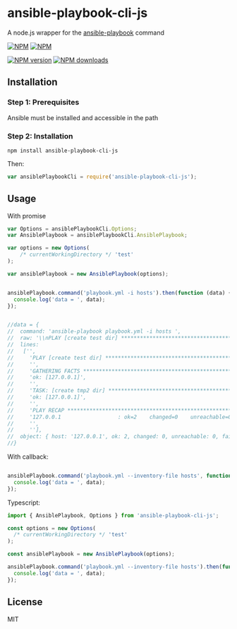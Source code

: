 # ansible-playbook-cli-js
A node.js wrapper for the [ansible-playbook](http://linux.die.net/man/1/ansible-playbook) command

[![NPM](https://nodei.co/npm/ansible-playbook-cli-js.png?downloads=true&downloadRank=true)](https://nodei.co/npm/ansible-playbook-cli-js/)
[![NPM](https://nodei.co/npm-dl/ansible-playbook-cli-js.png?months=6&height=3)](https://nodei.co/npm/ansible-playbook-cli-js/)

[![NPM version][npm-image]][npm-url]
[![NPM downloads][downloads-image]][downloads-url]

## Installation

### Step 1: Prerequisites

Ansible must be installed and accessible in the path

### Step 2: Installation
    
    npm install ansible-playbook-cli-js
    
Then:

```js
var ansiblePlaybookCli = require('ansible-playbook-cli-js');
```

## Usage

With promise

```js
var Options = ansiblePlaybookCli.Options;
var AnsiblePlaybook = ansiblePlaybookCli.AnsiblePlaybook;

var options = new Options(
    /* currentWorkingDirectory */ 'test'
);

var ansiblePlaybook = new AnsiblePlaybook(options);


ansiblePlaybook.command('playbook.yml -i hosts').then(function (data) {
  console.log('data = ', data); 
});


//data = {
//  command: 'ansible-playbook playbook.yml -i hosts ',
//  raw: '\\nPLAY [create test dir] ******************************************************** \\n\\nGATHERING FACTS *************************************************************** \\nok: [127.0.0.1]\\n\\nTASK: [create tmp2 dir] ******************************************************* \\nok: [127.0.0.1]\\n\\nPLAY RECAP ******************************************************************** \\n127.0.0.1                  : ok=2    changed=0    unreachable=0    failed=0   \\n\\n',
//  lines:
//   ['',
//     'PLAY [create test dir] ******************************************************** ',
//     '',
//     'GATHERING FACTS *************************************************************** ',
//     'ok: [127.0.0.1]',
//     '',
//     'TASK: [create tmp2 dir] ******************************************************* ',
//     'ok: [127.0.0.1]',
//     '',
//     'PLAY RECAP ******************************************************************** ',
//     '127.0.0.1                  : ok=2    changed=0    unreachable=0    failed=0   ',
//     '',
//     ''],
//  object: { host: '127.0.0.1', ok: 2, changed: 0, unreachable: 0, failed: 0 }
//}

```

With callback:

```js

ansiblePlaybook.command('playbook.yml --inventory-file hosts', function (err, data) {
  console.log('data = ', data);
});


```


Typescript:

```js
import { AnsiblePlaybook, Options } from 'ansible-playbook-cli-js';

const options = new Options(
  /* currentWorkingDirectory */ 'test'
);

const ansiblePlaybook = new AnsiblePlaybook(options);

ansiblePlaybook.command('playbook.yml --inventory-file hosts').then(function (data) {
  console.log('data = ', data);
});

```

## License

MIT

[npm-image]: https://img.shields.io/npm/v/ansible-playbook-cli-js.svg?style=flat
[npm-url]: https://npmjs.org/package/ansible-playbook-cli-js
[downloads-image]: https://img.shields.io/npm/dm/ansible-playbook-cli-js.svg?style=flat
[downloads-url]: https://npmjs.org/package/ansible-playbook-cli-js





